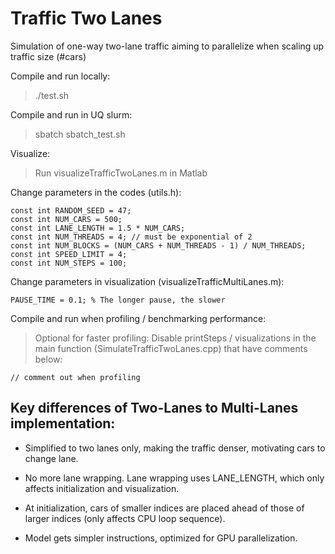 # Traffic Two Lanes

Simulation of one-way two-lane traffic aiming to parallelize when scaling up traffic size (#cars)

Compile and run locally:

> ./test.sh

Compile and run in UQ slurm:

> sbatch sbatch_test.sh

Visualize:

> Run visualizeTrafficTwoLanes.m in Matlab

Change parameters in the codes (utils.h):

```
const int RANDOM_SEED = 47;
const int NUM_CARS = 500;
const int LANE_LENGTH = 1.5 * NUM_CARS;
const int NUM_THREADS = 4; // must be exponential of 2
const int NUM_BLOCKS = (NUM_CARS + NUM_THREADS - 1) / NUM_THREADS;
const int SPEED_LIMIT = 4;
const int NUM_STEPS = 100;
```

Change parameters in visualization (visualizeTrafficMultiLanes.m):

```
PAUSE_TIME = 0.1; % The longer pause, the slower
```

Compile and run when profiling / benchmarking performance:

> Optional for faster profiling: Disable printSteps / visualizations in the main function (SimulateTrafficTwoLanes.cpp) that have comments below:

```
// comment out when profiling
```

## Key differences of Two-Lanes to Multi-Lanes implementation:

* Simplified to two lanes only, making the traffic denser, motivating cars to change lane.

* No more lane wrapping. Lane wrapping uses LANE_LENGTH, which only affects initialization and visualization.

* At initialization, cars of smaller indices are placed ahead of those of larger indices (only affects CPU loop sequence).

* Model gets simpler instructions, optimized for GPU parallelization.
